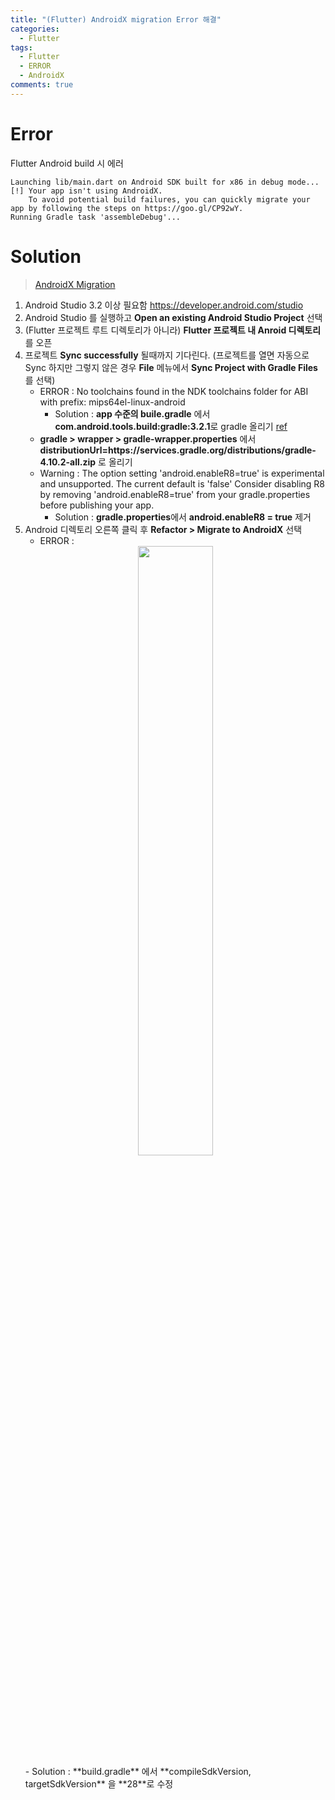 ```yaml
---
title: "(Flutter) AndroidX migration Error 해결"
categories:
  - Flutter
tags:
  - Flutter
  - ERROR
  - AndroidX
comments: true
---
```


# Error
Flutter Android build 시 에러
```
Launching lib/main.dart on Android SDK built for x86 in debug mode...
[!] Your app isn't using AndroidX.
    To avoid potential build failures, you can quickly migrate your app by following the steps on https://goo.gl/CP92wY.
Running Gradle task 'assembleDebug'...
```

# Solution
> [AndroidX Migration](https://goo.gl/CP92wY)

1. Android Studio 3.2 이상 필요함 <https://developer.android.com/studio>
2. Android Studio 를 실행하고 **Open an existing Android Studio Project** 선택
3. (Flutter 프로젝트 루트 디렉토리가 아니라) **Flutter 프로젝트 내 Anroid 디렉토리**를 오픈
4. 프로젝트 **Sync successfully** 될때까지 기다린다. (프로젝트를 열면 자동으로 Sync 하지만 그렇지 않은 경우 **File** 메뉴에서 **Sync Project with Gradle Files**를 선택)
	- ERROR : No toolchains found in the NDK toolchains folder for ABI with prefix: mips64el-linux-android 
		- Solution : **app 수준의 buile.gradle** 에서 **com.android.tools.build:gradle:3.2.1**로  gradle 올리기 [ref](https://ddaying.tistory.com/82)
	- **gradle > wrapper > gradle-wrapper.properties** 에서 **distributionUrl=https\://services.gradle.org/distributions/gradle-4.10.2-all.zip** 로 올리기
	- Warning : The option setting 'android.enableR8=true' is experimental and unsupported.
The current default is 'false'
Consider disabling R8 by removing 'android.enableR8=true' from your gradle.properties before publishing your app.
		- Solution : **gradle.properties**에서 **android.enableR8 = true** 제거
5. Android 디렉토리 오른쪽 클릭 후 **Refactor > Migrate to AndroidX** 선택
	- ERROR : 
	<center><img src="https://mioscode.github.io/assets/images/flutter_androidx_1.png" width="50%"></center>
		- Solution : **build.gradle** 에서 **compileSdkVersion, targetSdkVersion** 을 **28**로 수정
